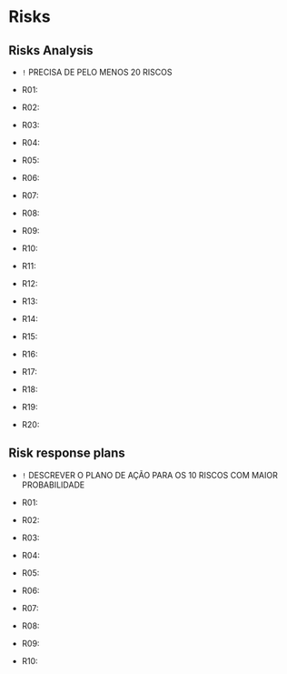 # Risks

## Risks Analysis
- `!` PRECISA DE PELO MENOS 20 RISCOS

- R01:
- R02:
- R03:
- R04:
- R05:
- R06:
- R07:
- R08:
- R09:
- R10:
- R11:
- R12:
- R13:
- R14:
- R15:
- R16:
- R17:
- R18:
- R19:
- R20:

## Risk response plans
- `!` DESCREVER O PLANO DE AÇÃO PARA OS 10 RISCOS COM MAIOR PROBABILIDADE

- R01:
- R02:
- R03:
- R04:
- R05:
- R06:
- R07:
- R08:
- R09:
- R10:
